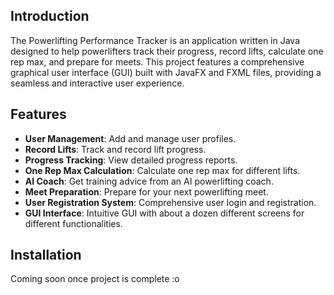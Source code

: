 ## Introduction
The Powerlifting Performance Tracker is an application written in Java designed to help powerlifters track their progress, record lifts, calculate one rep max, and prepare for meets. This project features a comprehensive graphical user interface (GUI) built with JavaFX and FXML files, providing a seamless and interactive user experience.

## Features
- **User Management**: Add and manage user profiles.
- **Record Lifts**: Track and record lift progress.
- **Progress Tracking**: View detailed progress reports.
- **One Rep Max Calculation**: Calculate one rep max for different lifts.
- **AI Coach**: Get training advice from an AI powerlifting coach.
- **Meet Preparation**: Prepare for your next powerlifting meet.
- **User Registration System**: Comprehensive user login and registration.
- **GUI Interface**: Intuitive GUI with about a dozen different screens for different functionalities.


## Installation
Coming soon once project is complete :o
